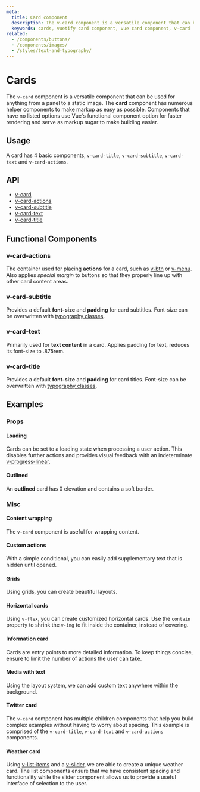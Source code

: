 ```yaml
---
meta:
  title: Card component
  description: The v-card component is a versatile component that can be used for anything from a panel to a static image.
  keywords: cards, vuetify card component, vue card component, v-card
related:
  - /components/buttons/
  - /components/images/
  - /styles/text-and-typography/
---
```


# Cards

The `v-card` component is a versatile component that can be used for anything from a panel to a static image. The **card** component has numerous helper components to make markup as easy as possible. Components that have no listed options use Vue's functional component option for faster rendering and serve as markup sugar to make building easier. <inline-ad slug="scrimba-cards" />

## Usage

A card has 4 basic components, `v-card-title`, `v-card-subtitle`, `v-card-text` and `v-card-actions`.

<usage name="v-card" />

## API

- [v-card](/api/v-card)
- [v-card-actions](/api/v-card-actions)
- [v-card-subtitle](/api/v-card-subtitle)
- [v-card-text](/api/v-card-text)
- [v-card-title](/api/v-card-title)

## Functional Components

### v-card-actions

The container used for placing **actions** for a card, such as [v-btn](/components/buttons) or [v-menu](/components/menus). Also applies *special margin* to buttons so that they properly line up with other card content areas.

### v-card-subtitle

Provides a default **font-size** and **padding** for card subtitles. Font-size can be overwritten with [typography classes](/styles/typography).

### v-card-text

Primarily used for **text content** in a card. Applies padding for text, reduces its font-size to .875rem.

### v-card-title

Provides a default **font-size** and **padding** for card titles. Font-size can be overwritten with [typography classes](/styles/typography).

## Examples

### Props

#### Loading

Cards can be set to a loading state when processing a user action. This disables further actions and provides visual feedback with an indeterminate [v-progress-linear](/components/progress-linear).

<example file="v-card/prop-loading" />

#### Outlined

An **outlined** card has 0 elevation and contains a soft border.

<example file="v-card/prop-outlined" />

### Misc

#### Content wrapping

The `v-card` component is useful for wrapping content.

<example file="v-card/misc-content-wrapping" />

#### Custom actions

With a simple conditional, you can easily add supplementary text that is hidden until opened.

<example file="v-card/misc-custom-actions" />

#### Grids

Using grids, you can create beautiful layouts.

<example file="v-card/misc-grids" />

#### Horizontal cards

Using `v-flex`, you can create customized horizontal cards. Use the `contain` property to shrink the `v-img` to fit inside the container, instead of covering.

<example file="v-card/misc-horizontal-cards" />

#### Information card

Cards are entry points to more detailed information. To keep things concise, ensure to limit the number of actions the user can take.

<example file="v-card/misc-information-card" />

#### Media with text

Using the layout system, we can add custom text anywhere within the background.

<example file="v-card/misc-media-with-text" />

#### Twitter card

The `v-card` component has multiple children components that help you build complex examples without having to worry about spacing. This example is comprised of the `v-card-title`, `v-card-text` and `v-card-actions` components.

<example file="v-card/misc-twitter-card" />

#### Weather card

Using [v-list-items](/components/lists) and a [v-slider](/components/sliders), we are able to create a unique weather card. The list components ensure that we have consistent spacing and functionality while the slider component allows us to provide a useful interface of selection to the user.

<example file="v-card/misc-weather-card" />

<backmatter />
